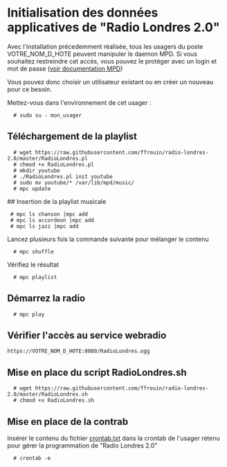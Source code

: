 # Initialisation des données applicatives de "Radio Londres 2.0"

Avec l'installation précedemment réalisée, tous les usagers du poste VOTRE_NOM_D_HOTE peuvent manipuler le daemon MPD. Si vous souhaitez restreindre cet accès, vous pouvez le protéger avec un login et mot de passe ([voir documentation MPD](https://www.musicpd.org/doc/html/user.html#permissions-and-passwords))

Vous pouvez donc choisir un utilisateur existant ou en créer un nouveau pour ce besoin.

Mettez-vous dans l'environnement de cet usager :

```
  # sudo su - mon_usager
```

## Téléchargement de la playlist

```
  # wget https://raw.githubusercontent.com/ffrouin/radio-londres-2.0/master/RadioLondres.pl
  # chmod +x RadioLondres.pl
  # mkdir youtube
  # ./RadioLondres.pl init youtube
  # sudo mv youtube/* /var/lib/mpd/music/
  # mpc update
```

## Insertion de la playlist musicale
```
 # mpc ls chanson |mpc add
 # mpc ls accordeon |mpc add
 # mpc ls jazz |mpc add
```

Lancez plusieurs fois la commande suivante pour mélanger le contenu
```
  # mpc shuffle
```
Vérifiez le résultat
```
  # mpc playlist
```

## Démarrez la radio
```
  # mpc play
```

## Vérifier l'accès au service webradio
```
https://VOTRE_NOM_D_HOTE:8080/RadioLondres.ogg
```
## Mise en place du script RadioLondres.sh
```
  # wget https://raw.githubusercontent.com/ffrouin/radio-londres-2.0/master/RadioLondres.sh
  # chmod +x RadioLondres.sh
```

## Mise en place de la contrab

Insérer le contenu du fichier [crontab.txt](https://raw.githubusercontent.com/ffrouin/radio-londres-2.0/master/crontab.txt) dans la crontab de l'usager retenu pour gérer la programmation de "Radio Londres 2.0"

```
  # crontab -e
```
